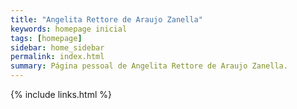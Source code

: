 ```yaml
---
title: "Angelita Rettore de Araujo Zanella"
keywords: homepage inicial
tags: [homepage]
sidebar: home_sidebar
permalink: index.html
summary: Página pessoal de Angelita Rettore de Araujo Zanella.
---
```




{% include links.html %}

